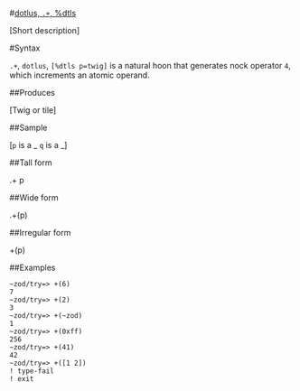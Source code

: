 #[dotlus, `.+`, %dtls](#dtls)

[Short description]

#Syntax

`.+`, `dotlus`, `[%dtls p=twig]` is a natural hoon that generates
nock operator `4`, which increments an atomic operand.

##Produces

[Twig or tile]

##Sample

[`p` is a _
`q` is a _]

##Tall form

.+  p

##Wide form

.+(p)

##Irregular form

+(p)

##Examples


    ~zod/try=> +(6)
    7
    ~zod/try=> +(2)
    3
    ~zod/try=> +(~zod)
    1
    ~zod/try=> +(0xff)
    256
    ~zod/try=> +(41)
    42
    ~zod/try=> +([1 2])
    ! type-fail
    ! exit
